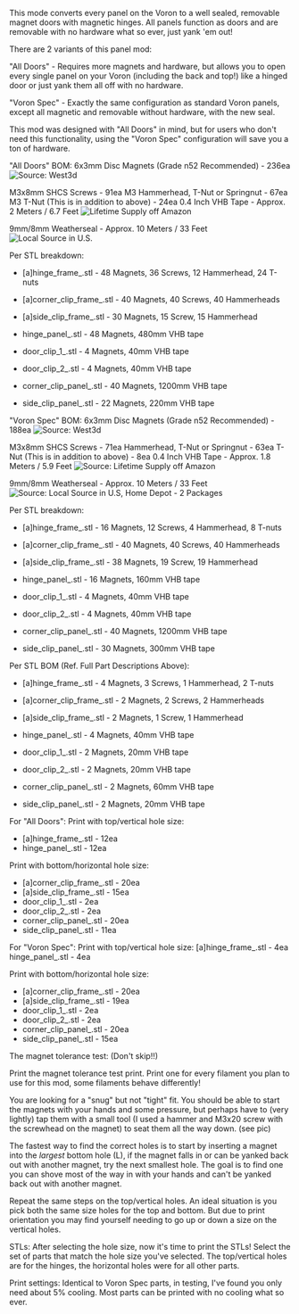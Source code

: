 This mode converts every panel on the Voron to a well sealed, removable magnet doors with magnetic hinges. All panels function as doors and are removable with no hardware what so ever, just yank 'em out!

There are 2 variants of this panel mod:

"All Doors" - Requires more magnets and hardware, but allows you to open every single panel on your Voron (including the back and top!) like a hinged door or just yank them all off with no hardware.

"Voron Spec" - Exactly the same configuration as standard Voron panels, except all magnetic and removable without hardware, with the new seal.

This mod was designed with "All Doors" in mind, but for users who don't need this functionality, using the "Voron Spec" configuration will save you a ton of hardware.

"All Doors" BOM:
6x3mm Disc Magnets (Grade n52 Recommended)  - 236ea
![Source: West3d](https://west3d.com/products/6mm-x-3mm-round-neomydium-magnets)

M3x8mm SHCS Screws                          - 91ea
M3 Hammerhead, T-Nut or Springnut           - 67ea
M3 T-Nut (This is in addition to above)     - 24ea
0.4 Inch VHB Tape                           - Approx. 2 Meters / 6.7 Feet
![Lifetime Supply off Amazon](https://www.amazon.com/gp/product/B0CLV11RT9/)

9mm/8mm Weatherseal                         - Approx. 10 Meters / 33 Feet
![Local Source in U.S.](https://www.homedepot.com/p/M-D-Building-Products-17-ft-Black-Small-Rubber-Auto-Marine-Weatherseal-for-All-Climates-01025/202066509)

Per STL breakdown:
- [a]hinge_frame_<SIZE>.stl                 - 48 Magnets, 36 Screws, 12 Hammerhead, 24 T-nuts
- [a]corner_clip_frame_<SIZE>.stl           - 40 Magnets, 40 Screws, 40 Hammerheads
- [a]side_clip_frame_<SIZE>.stl             - 30 Magnets, 15 Screw, 15 Hammerhead

- hinge_panel_<SIZE>.stl                    - 48 Magnets, 480mm VHB tape
- door_clip_1_<SIZE>.stl                    - 4 Magnets, 40mm VHB tape
- door_clip_2_<SIZE>.stl                    - 4 Magnets, 40mm VHB tape
- corner_clip_panel_<SIZE>.stl              - 40 Magnets, 1200mm VHB tape
- side_clip_panel_<SIZE>.stl                - 22 Magnets, 220mm VHB tape

"Voron Spec" BOM:
6x3mm Disc Magnets (Grade n52 Recommended)  - 188ea
![Source: West3d](https://west3d.com/products/6mm-x-3mm-round-neomydium-magnets)

M3x8mm SHCS Screws                          - 71ea
Hammerhead, T-Nut or Springnut              - 63ea
T-Nut (This is in addition to above)        - 8ea
0.4 Inch VHB Tape                           - Approx. 1.8 Meters / 5.9 Feet
![Source: Lifetime Supply off Amazon](https://www.amazon.com/gp/product/B0CLV11RT9/)

9mm/8mm Weatherseal                         - Approx. 10 Meters / 33 Feet
![Source: Local Source in U.S, Home Depot](https://www.homedepot.com/p/M-D-Building-Products-17-ft-Black-Small-Rubber-Auto-Marine-Weatherseal-for-All-Climates-01025/202066509)                     - 2 Packages

Per STL breakdown:
- [a]hinge_frame_<SIZE>.stl                 - 16 Magnets, 12 Screws, 4 Hammerhead, 8 T-nuts
- [a]corner_clip_frame_<SIZE>.stl           - 40 Magnets, 40 Screws, 40 Hammerheads
- [a]side_clip_frame_<SIZE>.stl             - 38 Magnets, 19 Screw, 19 Hammerhead

- hinge_panel_<SIZE>.stl                    - 16 Magnets, 160mm VHB tape
- door_clip_1_<SIZE>.stl                    - 4 Magnets, 40mm VHB tape
- door_clip_2_<SIZE>.stl                    - 4 Magnets, 40mm VHB tape
- corner_clip_panel_<SIZE>.stl              - 40 Magnets, 1200mm VHB tape
- side_clip_panel_<SIZE>.stl                - 30 Magnets, 300mm VHB tape














Per STL BOM (Ref. Full Part Descriptions Above):
- [a]hinge_frame_<SIZE>.stl                 - 4 Magnets, 3 Screws, 1 Hammerhead, 2 T-nuts
- [a]corner_clip_frame_<SIZE>.stl           - 2 Magnets, 2 Screws, 2 Hammerheads
- [a]side_clip_frame_<SIZE>.stl             - 2 Magnets, 1 Screw, 1 Hammerhead

- hinge_panel_<SIZE>.stl                    - 4 Magnets, 40mm VHB tape
- door_clip_1_<SIZE>.stl                    - 2 Magnets, 20mm VHB tape
- door_clip_2_<SIZE>.stl                    - 2 Magnets, 20mm VHB tape
- corner_clip_panel_<SIZE>.stl              - 2 Magnets, 60mm VHB tape
- side_clip_panel_<SIZE>.stl                - 2 Magnets, 20mm VHB tape









For "All Doors":
Print with top/vertical hole size:
- [a]hinge_frame_<SIZE>.stl                 - 12ea
- hinge_panel_<SIZE>.stl                    - 12ea

Print with bottom/horizontal hole size:
- [a]corner_clip_frame_<SIZE>.stl         - 20ea
- [a]side_clip_frame_<SIZE>.stl           - 15ea
- door_clip_1_<SIZE>.stl                  - 2ea
- door_clip_2_<SIZE>.stl                  - 2ea
- corner_clip_panel_<SIZE>.stl            - 20ea
- side_clip_panel_<SIZE>.stl              - 11ea

For "Voron Spec":
Print with top/vertical hole size:
[a]hinge_frame_<SIZE>.stl                 - 4ea
hinge_panel_<SIZE>.stl                    - 4ea

Print with bottom/horizontal hole size:
- [a]corner_clip_frame_<SIZE>.stl         - 20ea
- [a]side_clip_frame_<SIZE>.stl           - 19ea
- door_clip_1_<SIZE>.stl                  - 2ea
- door_clip_2_<SIZE>.stl                  - 2ea
- corner_clip_panel_<SIZE>.stl            - 20ea
- side_clip_panel_<SIZE>.stl              - 15ea




The magnet tolerance test:
(Don't skip!!)

Print the magnet tolerance test print. Print one for every filament you plan to use for this mod, some filaments behave differently!

You are looking for a "snug" but not "tight" fit. You should be able to start the magnets with your hands and some pressure, but perhaps have to (very lightly) tap them with a small tool (I used a hammer and M3x20 screw with the screwhead on the magnet) to seat them all the way down. (see pic)

The fastest way to find the correct holes is to start by inserting a magnet into the *largest* bottom hole (L), if the magnet falls in or can be yanked back out with another magnet, try the next smallest hole. The goal is to find one you can shove most of the way in with your hands and can't be yanked back out with another magnet.

Repeat the same steps on the top/vertical holes. An ideal situation is you pick both the same size holes for the top and bottom. But due to print orientation you may find yourself needing to go up or down a size on the vertical holes.

STLs:
After selecting the hole size, now it's time to print the STLs! Select the set of parts that match the hole size you've selected. The top/vertical holes are for the hinges, the horizontal holes were for all other parts.

Print settings: Identical to Voron Spec parts, in testing, I've found you only need about 5% cooling. Most parts can be printed with no cooling what so ever.